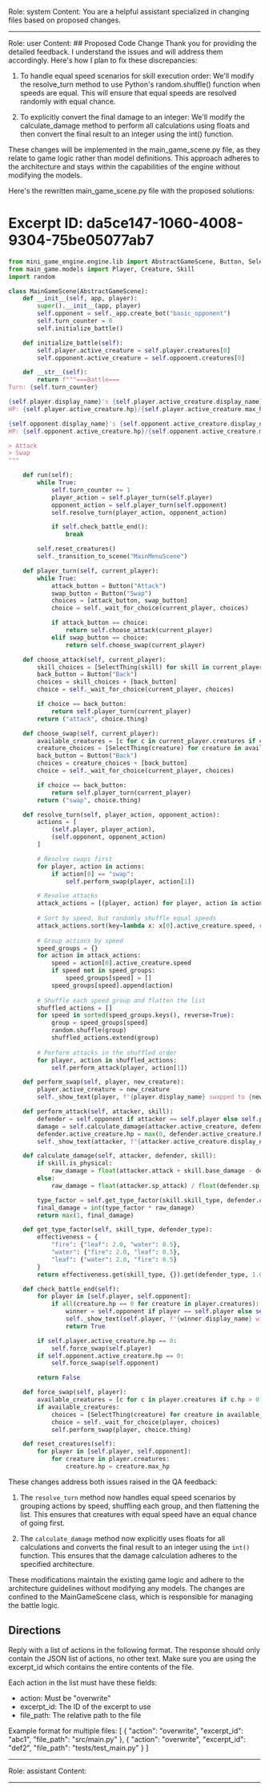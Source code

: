 Role: system
Content: You are a helpful assistant specialized in changing files based on proposed changes.
__________________
Role: user
Content: ## Proposed Code Change
Thank you for providing the detailed feedback. I understand the issues and will address them accordingly. Here's how I plan to fix these discrepancies:

1. To handle equal speed scenarios for skill execution order:
   We'll modify the resolve_turn method to use Python's random.shuffle() function when speeds are equal. This will ensure that equal speeds are resolved randomly with equal chance.

2. To explicitly convert the final damage to an integer:
   We'll modify the calculate_damage method to perform all calculations using floats and then convert the final result to an integer using the int() function.

These changes will be implemented in the main_game_scene.py file, as they relate to game logic rather than model definitions. This approach adheres to the architecture and stays within the capabilities of the engine without modifying the models.

Here's the rewritten main_game_scene.py file with the proposed solutions:

# Excerpt ID: da5ce147-1060-4008-9304-75be05077ab7
```python main_game/scenes/main_game_scene.py
from mini_game_engine.engine.lib import AbstractGameScene, Button, SelectThing
from main_game.models import Player, Creature, Skill
import random

class MainGameScene(AbstractGameScene):
    def __init__(self, app, player):
        super().__init__(app, player)
        self.opponent = self._app.create_bot("basic_opponent")
        self.turn_counter = 0
        self.initialize_battle()

    def initialize_battle(self):
        self.player.active_creature = self.player.creatures[0]
        self.opponent.active_creature = self.opponent.creatures[0]

    def __str__(self):
        return f"""===Battle===
Turn: {self.turn_counter}

{self.player.display_name}'s {self.player.active_creature.display_name}
HP: {self.player.active_creature.hp}/{self.player.active_creature.max_hp}

{self.opponent.display_name}'s {self.opponent.active_creature.display_name}
HP: {self.opponent.active_creature.hp}/{self.opponent.active_creature.max_hp}

> Attack
> Swap
"""

    def run(self):
        while True:
            self.turn_counter += 1
            player_action = self.player_turn(self.player)
            opponent_action = self.player_turn(self.opponent)
            self.resolve_turn(player_action, opponent_action)

            if self.check_battle_end():
                break

        self.reset_creatures()
        self._transition_to_scene("MainMenuScene")

    def player_turn(self, current_player):
        while True:
            attack_button = Button("Attack")
            swap_button = Button("Swap")
            choices = [attack_button, swap_button]
            choice = self._wait_for_choice(current_player, choices)

            if attack_button == choice:
                return self.choose_attack(current_player)
            elif swap_button == choice:
                return self.choose_swap(current_player)

    def choose_attack(self, current_player):
        skill_choices = [SelectThing(skill) for skill in current_player.active_creature.skills]
        back_button = Button("Back")
        choices = skill_choices + [back_button]
        choice = self._wait_for_choice(current_player, choices)

        if choice == back_button:
            return self.player_turn(current_player)
        return ("attack", choice.thing)

    def choose_swap(self, current_player):
        available_creatures = [c for c in current_player.creatures if c != current_player.active_creature and c.hp > 0]
        creature_choices = [SelectThing(creature) for creature in available_creatures]
        back_button = Button("Back")
        choices = creature_choices + [back_button]
        choice = self._wait_for_choice(current_player, choices)

        if choice == back_button:
            return self.player_turn(current_player)
        return ("swap", choice.thing)

    def resolve_turn(self, player_action, opponent_action):
        actions = [
            (self.player, player_action),
            (self.opponent, opponent_action)
        ]

        # Resolve swaps first
        for player, action in actions:
            if action[0] == "swap":
                self.perform_swap(player, action[1])

        # Resolve attacks
        attack_actions = [(player, action) for player, action in actions if action[0] == "attack"]
        
        # Sort by speed, but randomly shuffle equal speeds
        attack_actions.sort(key=lambda x: x[0].active_creature.speed, reverse=True)
        
        # Group actions by speed
        speed_groups = {}
        for action in attack_actions:
            speed = action[0].active_creature.speed
            if speed not in speed_groups:
                speed_groups[speed] = []
            speed_groups[speed].append(action)
        
        # Shuffle each speed group and flatten the list
        shuffled_actions = []
        for speed in sorted(speed_groups.keys(), reverse=True):
            group = speed_groups[speed]
            random.shuffle(group)
            shuffled_actions.extend(group)
        
        # Perform attacks in the shuffled order
        for player, action in shuffled_actions:
            self.perform_attack(player, action[1])

    def perform_swap(self, player, new_creature):
        player.active_creature = new_creature
        self._show_text(player, f"{player.display_name} swapped to {new_creature.display_name}!")

    def perform_attack(self, attacker, skill):
        defender = self.opponent if attacker == self.player else self.player
        damage = self.calculate_damage(attacker.active_creature, defender.active_creature, skill)
        defender.active_creature.hp = max(0, defender.active_creature.hp - damage)
        self._show_text(attacker, f"{attacker.active_creature.display_name} used {skill.display_name} and dealt {damage} damage!")

    def calculate_damage(self, attacker, defender, skill):
        if skill.is_physical:
            raw_damage = float(attacker.attack + skill.base_damage - defender.defense)
        else:
            raw_damage = float(attacker.sp_attack) / float(defender.sp_defense) * float(skill.base_damage)

        type_factor = self.get_type_factor(skill.skill_type, defender.creature_type)
        final_damage = int(type_factor * raw_damage)
        return max(1, final_damage)

    def get_type_factor(self, skill_type, defender_type):
        effectiveness = {
            "fire": {"leaf": 2.0, "water": 0.5},
            "water": {"fire": 2.0, "leaf": 0.5},
            "leaf": {"water": 2.0, "fire": 0.5}
        }
        return effectiveness.get(skill_type, {}).get(defender_type, 1.0)

    def check_battle_end(self):
        for player in [self.player, self.opponent]:
            if all(creature.hp == 0 for creature in player.creatures):
                winner = self.opponent if player == self.player else self.player
                self._show_text(self.player, f"{winner.display_name} wins the battle!")
                return True

        if self.player.active_creature.hp == 0:
            self.force_swap(self.player)
        if self.opponent.active_creature.hp == 0:
            self.force_swap(self.opponent)

        return False

    def force_swap(self, player):
        available_creatures = [c for c in player.creatures if c.hp > 0]
        if available_creatures:
            choices = [SelectThing(creature) for creature in available_creatures]
            choice = self._wait_for_choice(player, choices)
            self.perform_swap(player, choice.thing)

    def reset_creatures(self):
        for player in [self.player, self.opponent]:
            for creature in player.creatures:
                creature.hp = creature.max_hp
```

These changes address both issues raised in the QA feedback:

1. The `resolve_turn` method now handles equal speed scenarios by grouping actions by speed, shuffling each group, and then flattening the list. This ensures that creatures with equal speed have an equal chance of going first.

2. The `calculate_damage` method now explicitly uses floats for all calculations and converts the final result to an integer using the `int()` function. This ensures that the damage calculation adheres to the specified architecture.

These modifications maintain the existing game logic and adhere to the architecture guidelines without modifying any models. The changes are confined to the MainGameScene class, which is responsible for managing the battle logic.

## Directions
Reply with a list of actions in the following format. The response should only contain the JSON list of actions, no other text.
Make sure you are using the excerpt_id which contains the entire contents of the file.

Each action in the list must have these fields:
- action: Must be "overwrite"
- excerpt_id: The ID of the excerpt to use
- file_path: The relative path to the file

Example format for multiple files:
[
    {
        "action": "overwrite",
        "excerpt_id": "abc1",
        "file_path": "src/main.py"
    },
    {
        "action": "overwrite",
        "excerpt_id": "def2",
        "file_path": "tests/test_main.py"
    }
]
__________________
Role: assistant
Content: 
__________________
